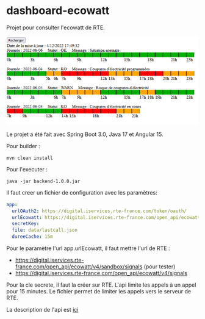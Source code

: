 # dashboard-ecowatt

Projet pour consulter l'ecowatt de RTE.

![Ecowatt](img/capture_ecowatt.png "Ecowatt")

Le projet a été fait avec Spring Boot 3.0, Java 17 et Angular 15.

Pour builder :
```shell
mvn clean install
```

Pour l'executer :
```shell
java -jar backend-1.0.0.jar
```

Il faut creer un fichier de configuration avec les paramètres:

```yml
app:
  urlOAuth2: https://digital.iservices.rte-france.com/token/oauth/
  urlEcowatt: https://digital.iservices.rte-france.com/open_api/ecowatt/v4/sandbox/signals
  secretKey:
  file: data/lastcall.json
  dureeCache: 15m
```

Pour le paramètre l'url app.urlEcowatt, il faut mettre l'url de RTE :
* https://digital.iservices.rte-france.com/open_api/ecowatt/v4/sandbox/signals  (pour tester)
* https://digital.iservices.rte-france.com/open_api/ecowatt/v4/signals

Pour la cle secrete, il faut la créer sur RTE.
L'api limite les appels à un appel pour 15 minutes.
Le fichier permet de limiter les appels vers le serveur de RTE.

La description de l'api est [ici](https://data.rte-france.com/catalog/-/api/doc/user-guide/Ecowatt/4.0)

